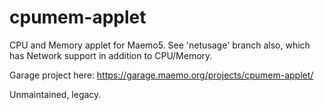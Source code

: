 cpumem-applet
=============

CPU and Memory applet for Maemo5.
See 'netusage' branch also, which has Network support in addition to CPU/Memory.

Garage project here: https://garage.maemo.org/projects/cpumem-applet/

Unmaintained, legacy.
